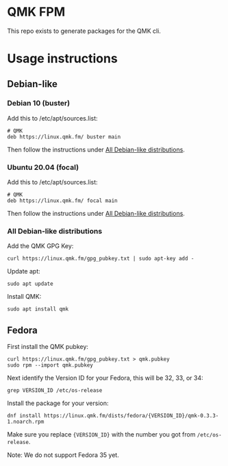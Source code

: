 # QMK FPM

This repo exists to generate packages for the QMK cli.

# Usage instructions

## Debian-like

### Debian 10 (buster)

Add this to /etc/apt/sources.list:

    # QMK
    deb https://linux.qmk.fm/ buster main

Then follow the instructions under [All Debian-like distributions](all-debian-like-distributions).

### Ubuntu 20.04 (focal)

Add this to /etc/apt/sources.list:

    # QMK
    deb https://linux.qmk.fm/ focal main

Then follow the instructions under [All Debian-like distributions](all-debian-like-distributions).

### All Debian-like distributions

Add the QMK GPG Key:

    curl https://linux.qmk.fm/gpg_pubkey.txt | sudo apt-key add -

Update apt:

    sudo apt update

Install QMK:

    sudo apt install qmk

## Fedora

First install the QMK pubkey:

    curl https://linux.qmk.fm/gpg_pubkey.txt > qmk.pubkey
    sudo rpm --import qmk.pubkey

Next identify the Version ID for your Fedora, this will be 32, 33, or 34:

    grep VERSION_ID /etc/os-release

Install the package for your version:

    dnf install https://linux.qmk.fm/dists/fedora/{VERSION_ID}/qmk-0.3.3-1.noarch.rpm

Make sure you replace `{VERSION_ID}` with the number you got from `/etc/os-release`.

Note: We do not support Fedora 35 yet.
